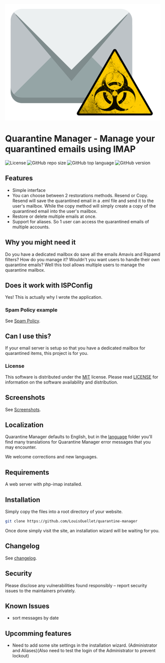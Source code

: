 ![Quarantine Manager](/dist/img/logo.png)

# Quarantine Manager - Manage your quarantined emails using IMAP
![License](https://img.shields.io/github/license/LouisOuellet/quarantine-manager?style=for-the-badge)
![GitHub repo size](https://img.shields.io/github/repo-size/LouisOuellet/quarantine-manager?style=for-the-badge&logo=github)
![GitHub top language](https://img.shields.io/github/languages/top/LouisOuellet/quarantine-manager?style=for-the-badge&logo=php)
![GitHub version](https://img.shields.io/badge/version-22.03--14-green?style=for-the-badge)

## Features
 - Simple interface
 - You can choose between 2 restorations methods. Resend or Copy. Resend will save the quarantined email in a .eml file and send it to the user's mailbox. While the copy method will simply create a copy of the quarantined email into the user's mailbox.
 - Restore or delete multiple emails at once.
 - Support for aliases. So 1 user can access the quarantined emails of multiple accounts.

## Why you might need it
Do you have a dedicated mailbox do save all the emails Amavis and Rspamd filters? How do you manage it? Wouldn't you want users to handle their own quarantine emails? Well this tool allows multiple users to manage the quarantine mailbox.

## Does it work with ISPConfig
Yes! This is actually why I wrote the application.

### Spam Policy example
See [Spam Policy](SPAMPOLICY.md).

## Can I use this?
If your email server is setup so that you have a dedicated mailbox for quarantined items, this project is for you.

### License
This software is distributed under the [MIT](https://en.wikipedia.org/wiki/MIT_License) license. Please read [LICENSE](LICENSE) for information on the software availability and distribution.

## Screenshots
See [Screenshots](screenshots).

## Localization
Quarantine Manager defaults to English, but in the [language](dist/languages/) folder you'll find many translations for Quarantine Manager error messages that you may encounter.

We welcome corrections and new languages.

## Requirements
A web server with php-imap installed.

## Installation
Simply copy the files into a root directory of your website.

```sh
git clone https://github.com/LouisOuellet/quarantine-manager
```

Once done simply visit the site, an installation wizard will be waiting for you.

## Changelog
See [changelog](CHANGELOG.md).

## Security
Please disclose any vulnerabilities found responsibly – report security issues to the maintainers privately.

## Known Issues

 * sort messages by date

## Upcomming features

 * Need to add some site settings in the installation wizard. (Administrator and Aliases)(Also need to test the login of the Administrator to prevent lockout)
